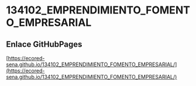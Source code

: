 # **134102_EMPRENDIMIENTO_FOMENTO_EMPRESARIAL**

## **Enlace GitHubPages**

[https://ecored-sena.github.io/134102_EMPRENDIMIENTO_FOMENTO_EMPRESARIAL/](https://ecored-sena.github.io/134102_EMPRENDIMIENTO_FOMENTO_EMPRESARIAL/)

#
